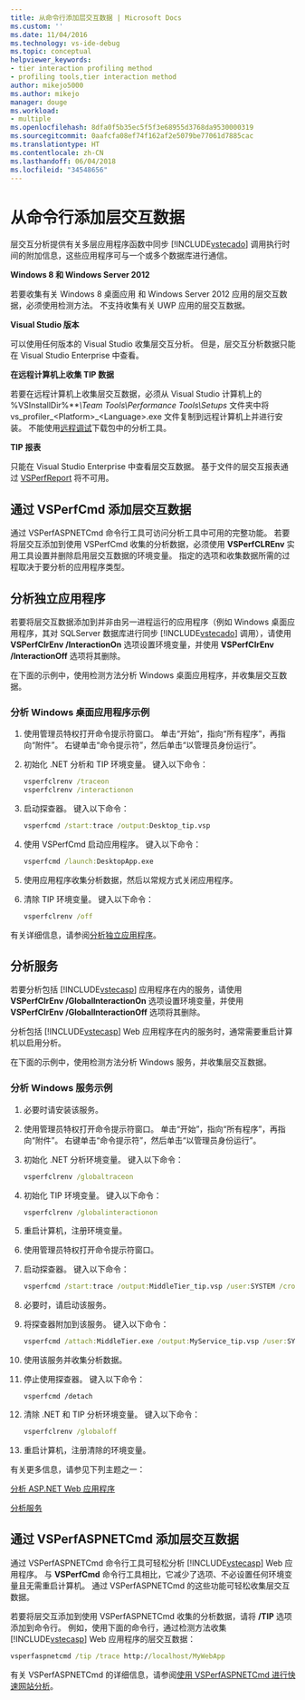 ```yaml
---
title: 从命令行添加层交互数据 | Microsoft Docs
ms.custom: ''
ms.date: 11/04/2016
ms.technology: vs-ide-debug
ms.topic: conceptual
helpviewer_keywords:
- tier interaction profiling method
- profiling tools,tier interaction method
author: mikejo5000
ms.author: mikejo
manager: douge
ms.workload:
- multiple
ms.openlocfilehash: 8dfa0f5b35ec5f5f3e68955d3768da9530000319
ms.sourcegitcommit: 0aafcfa08ef74f162af2e5079be77061d7885cac
ms.translationtype: HT
ms.contentlocale: zh-CN
ms.lasthandoff: 06/04/2018
ms.locfileid: "34548656"
---
```

# <a name="add-tier-interaction-data-from-the-command-line"></a>从命令行添加层交互数据

层交互分析提供有关多层应用程序函数中同步 [!INCLUDE[vstecado](../data-tools/includes/vstecado_md.md)] 调用执行时间的附加信息，这些应用程序可与一个或多个数据库进行通信。

**Windows 8 和 Windows Server 2012**

若要收集有关 Windows 8 桌面应用 和 Windows Server 2012 应用的层交互数据，必须使用检测方法。 不支持收集有关 UWP 应用的层交互数据。

**Visual Studio 版本**

可以使用任何版本的 Visual Studio 收集层交互分析。 但是，层交互分析数据只能在 Visual Studio Enterprise 中查看。

**在远程计算机上收集 TIP 数据**

若要在远程计算机上收集层交互数据，必须从 Visual Studio 计算机上的 %VSInstallDir%***\Team Tools\Performance Tools\Setups* 文件夹中将 vs_profiler_\<Platform>_\<Language>.exe 文件复制到远程计算机上并进行安装。 不能使用[远程调试](../debugger/remote-debugging.md)下载包中的分析工具。

**TIP 报表**

只能在 Visual Studio Enterprise 中查看层交互数据。 基于文件的层交互报表通过 [VSPerfReport](../profiling/vsperfreport.md) 将不可用。

## <a name="add-tier-interaction-data-with-vsperfcmd"></a>通过 VSPerfCmd 添加层交互数据

通过 VSPerfASPNETCmd 命令行工具可访问分析工具中可用的完整功能。 若要将层交互添加到使用 VSPerfCmd 收集的分析数据，必须使用 **VSPerfCLREnv** 实用工具设置并删除启用层交互数据的环境变量。 指定的选项和收集数据所需的过程取决于要分析的应用程序类型。

## <a name="profile-stand-alone-applications"></a>分析独立应用程序

若要将层交互数据添加到并非由另一进程运行的应用程序（例如 Windows 桌面应用程序，其对 SQLServer 数据库进行同步 [!INCLUDE[vstecado](../data-tools/includes/vstecado_md.md)] 调用），请使用 **VSPerfClrEnv /InteractionOn** 选项设置环境变量，并使用 **VSPerfClrEnv /InteractionOff** 选项将其删除。

在下面的示例中，使用检测方法分析 Windows 桌面应用程序，并收集层交互数据。

### <a name="profile-a-windows-desktop-application-example"></a>分析 Windows 桌面应用程序示例

1. 使用管理员特权打开命令提示符窗口。 单击“开始”，指向“所有程序”，再指向“附件”。 右键单击“命令提示符”，然后单击“以管理员身份运行”。

2. 初始化 .NET 分析和 TIP 环境变量。 键入以下命令：

    ```cmd
    vsperfclrenv /traceon
    vsperfclrenv /interactionon
    ```

3. 启动探查器。 键入以下命令：

    ```cmd
    vsperfcmd /start:trace /output:Desktop_tip.vsp 
    ```

4. 使用 VSPerfCmd 启动应用程序。 键入以下命令：

    ```cmd
    vsperfcmd /launch:DesktopApp.exe
    ```

5. 使用应用程序收集分析数据，然后以常规方式关闭应用程序。

6. 清除 TIP 环境变量。 键入以下命令：

    ```cmd
    vsperfclrenv /off
    ```

有关详细信息，请参阅[分析独立应用程序](../profiling/command-line-profiling-of-stand-alone-applications.md)。

## <a name="profile-services"></a>分析服务

若要分析包括 [!INCLUDE[vstecasp](../code-quality/includes/vstecasp_md.md)] 应用程序在内的服务，请使用 **VSPerfClrEnv /GlobalInteractionOn** 选项设置环境变量，并使用 **VSPerfClrEnv /GlobalInteractionOff** 选项将其删除。

分析包括 [!INCLUDE[vstecasp](../code-quality/includes/vstecasp_md.md)] Web 应用程序在内的服务时，通常需要重启计算机以启用分析。

在下面的示例中，使用检测方法分析 Windows 服务，并收集层交互数据。

### <a name="profile-a-windows-service-example"></a>分析 Windows 服务示例

1. 必要时请安装该服务。

2. 使用管理员特权打开命令提示符窗口。 单击“开始”，指向“所有程序”，再指向“附件”。 右键单击“命令提示符”，然后单击“以管理员身份运行”。

3. 初始化 .NET 分析环境变量。 键入以下命令：

    ```cmd
    vsperfclrenv /globaltraceon
    ```

4. 初始化 TIP 环境变量。 键入以下命令：

    ```cmd
    vsperfclrenv /globalinteractionon
    ```

5. 重启计算机，注册环境变量。

6. 使用管理员特权打开命令提示符窗口。

7. 启动探查器。 键入以下命令：

    ```cmd
    vsperfcmd /start:trace /output:MiddleTier_tip.vsp /user:SYSTEM /crosssession 
    ```

8. 必要时，请启动该服务。

9. 将探查器附加到该服务。 键入以下命令：

    ```cmd
    vsperfcmd /attach:MiddleTier.exe /output:MyService_tip.vsp /user:SYSTEM /crosssession 
    ```

10. 使用该服务并收集分析数据。

11. 停止使用探查器。 键入以下命令：

     `vsperfcmd /detach`

12. 清除 .NET 和 TIP 分析环境变量。 键入以下命令：

    ```cmd
    vsperfclrenv /globaloff
    ```

13. 重启计算机，注册清除的环境变量。

有关更多信息，请参见下列主题之一：

[分析 ASP.NET Web 应用程序](../profiling/command-line-profiling-of-aspnet-web-applications.md)

[分析服务](../profiling/command-line-profiling-of-services.md)

## <a name="add-tier-interaction-data-with-vsperfaspnetcmd"></a>通过 VSPerfASPNETCmd 添加层交互数据

通过 VSPerfASPNETCmd 命令行工具可轻松分析 [!INCLUDE[vstecasp](../code-quality/includes/vstecasp_md.md)] Web 应用程序。 与 **VSPerfCmd** 命令行工具相比，它减少了选项、不必设置任何环境变量且无需重启计算机。 通过 VSPerfASPNETCmd 的这些功能可轻松收集层交互数据。

若要将层交互添加到使用 VSPerfASPNETCmd 收集的分析数据，请将 **/TIP** 选项添加到命令行。 例如，使用下面的命令行，通过检测方法收集 [!INCLUDE[vstecasp](../code-quality/includes/vstecasp_md.md)] Web 应用程序的层交互数据：

```cmd
vsperfaspnetcmd /tip /trace http://localhost/MyWebApp
```

有关 VSPerfASPNETCmd 的详细信息，请参阅[使用 VSPerfASPNETCmd 进行快速网站分析](../profiling/rapid-web-site-profiling-with-vsperfaspnetcmd.md)。
